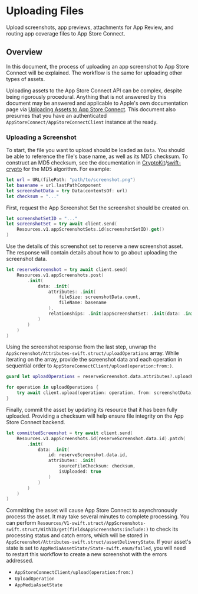 # Uploading Files

Upload screenshots, app previews, attachments for App Review, and routing app coverage files to App Store Connect.

## Overview

In this document, the process of uploading an app screenshot to App Store Connect will be explained. The workflow is the same for uploading other types of assets. 

Uploading assets to the App Store Connect API can be complex, despite being rigorously procedural. Anything that is not answered by this document may be answered and applicable to Apple's own documentation page via [Uploading Assets to App Store Connect](https://developer.apple.com/documentation/appstoreconnectapi/uploading_assets_to_app_store_connect). This document also presumes that you have an authenticated ``AppStoreConnect/AppStoreConnectClient`` instance at the ready. 

### Uploading a Screenshot

To start, the file you want to upload should be loaded as `Data`. You should be able to reference the file's base name, as well as its MD5 checksum. To construct an MD5 checksum, see the documentation in [CryptoKit](https://developer.apple.com/documentation/cryptokit)/[swift-crypto](https://github.com/apple/swift-crypto) for the MD5 algorithm. For example:

```swift
let url = URL(filePath: "path/to/screenshot.png")
let basename = url.lastPathComponent
let screenshotData = try Data(contentsOf: url)
let checksum = "..."
```

First, request the App Screenshot Set the screenshot should be created on.

```swift
let screenshotSetID = "..."
let screenshotSet = try await client.send(
    Resources.v1.appScreenshotSets.id(screenshotSetID).get()
)
```

Use the details of this screenshot set to reserve a new screenshot asset. The response will contain details about how to go about uploading the screenshot data.

```swift
let reserveScreenshot = try await client.send(
    Resources.v1.appScreenshots.post(
        .init(
            data: .init(
                attributes: .init(
                    fileSize: screenshotData.count,
                    fileName: basename
                ),
                relationships: .init(appScreenshotSet: .init(data: .init(id: screenshotSet.data.id)))
            )
        )
    )
)
```

Using the screenshot response from the last step, unwrap the ``AppScreenshot/Attributes-swift.struct/uploadOperations`` array. While iterating on the array, provide the screenshot data and each operation in sequential order to ``AppStoreConnectClient/upload(operation:from:)``. 

```swift
guard let uploadOperations = reserveScreenshot.data.attributes?.uploadOperations else { return }

for operation in uploadOperations {
    try await client.upload(operation: operation, from: screenshotData)
}
```

Finally, commit the asset by updating its resource that it has been fully uploaded. Providing a checksum will help ensure file integrity on the App Store Connect backend.

```swift
let committedScreenshot = try await client.send(
    Resources.v1.appScreenshots.id(reserveScreenshot.data.id).patch(
        .init(
            data: .init(
                id: reserveScreenshot.data.id, 
                attributes: .init(
                    sourceFileChecksum: checksum, 
                    isUploaded: true
                )
            )
        )
    )
)
```

Committing the asset will cause App Store Connect to asynchronously process the asset. It may take several minutes to complete processing. You can perform ``Resources/V1-swift.struct/AppScreenshots-swift.struct/WithID/get(fieldsAppScreenshots:include:)`` to check its processing status and catch errors, which will be stored in ``AppScreenshot/Attributes-swift.struct/assetDeliveryState``. If your asset's state is set to ``AppMediaAssetState/State-swift.enum/failed``, you will need to restart this workflow to create a new screenshot with the errors addressed.

- ``AppStoreConnectClient/upload(operation:from:)``
- ``UploadOperation``
- ``AppMediaAssetState``
